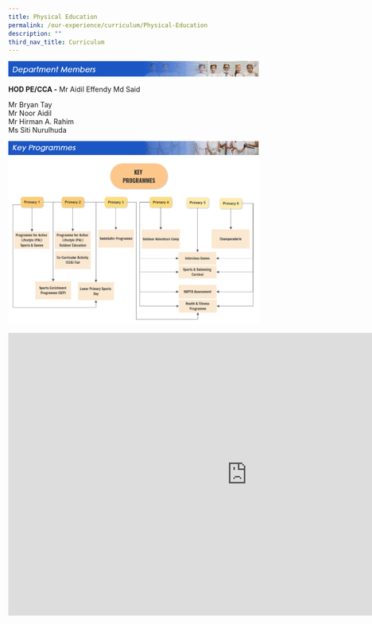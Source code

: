 ```yaml
---
title: Physical Education
permalink: /our-experience/curriculum/Physical-Education
description: ""
third_nav_title: Curriculum
---
```



![](/images/departmentmembers_pe.jpg)

**HOD PE/CCA -**&nbsp;Mr Aidil Effendy Md Said  
  
Mr Bryan Tay  
Mr Noor Aidil  
Mr Hirman A. Rahim  
Ms Siti Nurulhuda

![](/images/keyprogrammes_pe.jpg)
![](/images/Key%20Programmes%20PE.png)

<iframe allowfullscreen="true" height="569" width="960" frameborder="0" src="https://docs.google.com/presentation/d/e/2PACX-1vSu5hlCS9cFV7jSVfTdn3rEzZYG-n-znc_IKkDUIQuHcyWQjT9Olu9cPOPB_eKmxpOXuy1s4pIHUTCr/embed?start=false&amp;loop=false&amp;delayms=3000"></iframe>